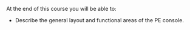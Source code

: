 At the end of this course you will be able to:</br>
- Describe the general layout and functional areas of the PE console.